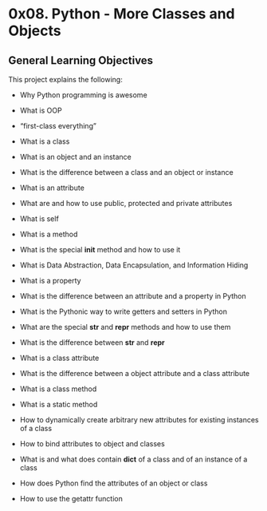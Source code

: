# 0x08. Python - More Classes and Objects

## General Learning Objectives

This project explains the following:

* Why Python programming is awesome

* What is OOP

* “first-class everything”

* What is a class

* What is an object and an instance

* What is the difference between a class and an object or instance

* What is an attribute

* What are and how to use public, protected and private attributes

* What is self

* What is a method

* What is the special __init__ method and how to use it

* What is Data Abstraction, Data Encapsulation, and Information Hiding

* What is a property

* What is the difference between an attribute and a property in Python

* What is the Pythonic way to write getters and setters in Python

* What are the special __str__ and __repr__ methods and how to use them

* What is the difference between __str__ and __repr__

* What is a class attribute

* What is the difference between a object attribute and a class attribute

* What is a class method

* What is a static method

* How to dynamically create arbitrary new attributes for existing instances of a class

* How to bind attributes to object and classes

* What is and what does contain __dict__ of a class and of an instance of a class

* How does Python find the attributes of an object or class

* How to use the getattr function
